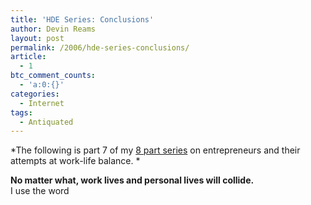 ```yaml
---
title: 'HDE Series: Conclusions'
author: Devin Reams
layout: post
permalink: /2006/hde-series-conclusions/
article:
  - 1
btc_comment_counts:
  - 'a:0:{}'
categories:
  - Internet
tags:
  - Antiquated
---
```

*The following is part 7 of my [8 part series][1] on entrepreneurs and their attempts at work-life balance. *

**No matter what, work lives and personal lives will collide.**  
I use the word

 [1]: http://devinreams.com/articles/